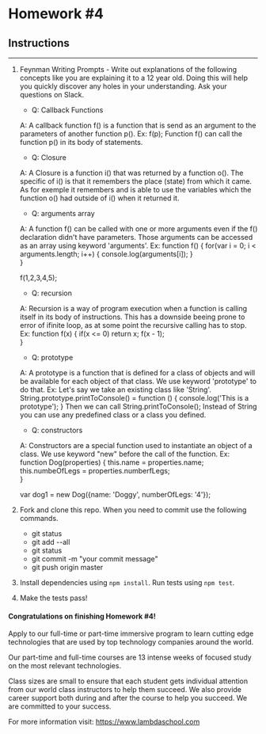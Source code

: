 # Homework #4

## Instructions
---
1. Feynman Writing Prompts - Write out explanations of the following concepts like you are explaining it to a 12 year old.  Doing this will help you quickly discover any holes in your understanding.  Ask your questions on Slack.
		
	* Q: Callback Functions

	A: A callback function f() is a function that is send as an argument to the parameters of another function p(). 
	Ex: f(p);
	Function f() can call the function p() in its body of statements.

	* Q: Closure

	A: A Closure is a function i() that was returned by a function o(). The specific of i() is that it remembers the place (state) from which it came. As for exemple it remembers and is able to use the variables which the function o() had outside of i() when it returned it.

	* Q: arguments array

	A: A function f() can be called with one or more arguments even if the f() declaration didn't have parameters. Those arguments can be accessed as an array using keyword 'arguments'.
	Ex: 
	function f() {
		for(var i = 0; i < arguments.length; i++) {
			console.log(arguments[i]);
		}		
	}

	f(1,2,3,4,5);


	* Q: recursion

	A: Recursion is a way of program execution when a function is calling itself in its body of instructions. This has a downside beeing prone to error of ifinite loop, as at some point the recursive calling has to stop.
	Ex: 
	function f(x) {
	if(x <= 0) return x;
 		f(x - 1);	
	}

	* Q: prototype

	A: A prototype is a function that is defined for a class of objects and will be available for each object of that class. We use keyword 'prototype' to do that.
	Ex: Let's say we take an existing class like 'String'.
	String.prototype.printToConsole() = function () {
		console.log('This is a prototype');
	}
	Then we can call String.printToConsole();
	Instead of String you can use any predefined class or a class you defined.

	* Q: constructors

	A: Constructors are a special function used to instantiate an object of a class. We use keyword "new" before the call of the function.
	Ex: 
	function Dog(properties) {
		this.name = properties.name;
		this.numbeOfLegs = properties.numberfLegs;		
	}

	var dog1 = new Dog({name: 'Doggy', numberOfLegs: '4'});



2. Fork and clone this repo.  When you need to commit use the following commands.
		
	* git status
	* git add --all
	* git status
	* git commit -m "your commit message"
	* git push origin master

3. Install dependencies using `npm install`.  Run tests using `npm test`.

4. Make the tests pass!



#### Congratulations on finishing Homework #4!
Apply to our full-time or part-time immersive program to learn cutting edge technologies that are used by top technology companies around the world.

Our part-time and full-time courses are 13 intense weeks of focused study on the most relevant technologies.  

Class sizes are small to ensure that each student gets individual attention from our world class instructors to help them succeed.  We also provide career support both during and after the course to help you succeed.  We are committed to your success.

For more information visit: https://www.lambdaschool.com
